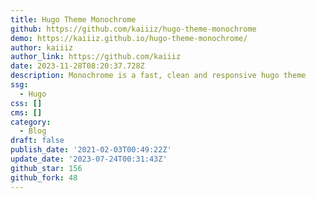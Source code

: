 ```yaml
---
title: Hugo Theme Monochrome
github: https://github.com/kaiiiz/hugo-theme-monochrome
demo: https://kaiiiz.github.io/hugo-theme-monochrome/
author: kaiiiz
author_link: https://github.com/kaiiiz
date: 2023-11-28T08:20:37.728Z
description: Monochrome is a fast, clean and responsive hugo theme
ssg:
  - Hugo
css: []
cms: []
category:
  - Blog
draft: false
publish_date: '2021-02-03T00:49:22Z'
update_date: '2023-07-24T00:31:43Z'
github_star: 156
github_fork: 48
---
```

